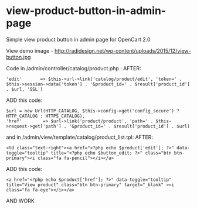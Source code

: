 # view-product-button-in-admin-page
Simple view product button in admin page for OpenCart 2.0

View demo image - http://radidesign.net/wp-content/uploads/2015/12/view-button.jpg

Code in /admin/controller/catalog/product.php :
AFTER: 
```
'edit'       => $this->url->link('catalog/product/edit', 'token=' . $this->session->data['token'] . '&product_id=' . $result['product_id'] . $url, 'SSL')
```

ADD this code: 
```
$url = new Url(HTTP_CATALOG, $this->config->get('config_secure') ? HTTP_CATALOG : HTTPS_CATALOG),
'href'        => $url->link('product/product', 'path=' . $this->request->get['path'] . '&product_id=' . $result['product_id'] . $url)
```

and in /admin/view/template/catalog/product_list.tpl:
AFTER:

```
<td class="text-right"><a href="<?php echo $product['edit']; ?>" data-toggle="tooltip" title="<?php echo $button_edit; ?>" class="btn btn-primary"><i class="fa fa-pencil"></i></a>
```

ADD this code:

```
<a href="<?php echo $product['href']; ?>" data-toggle="tooltip" title="View product" class="btn btn-primary" target="_blank" ><i class="fa fa-eye"></i></a>
```

AND WORK
